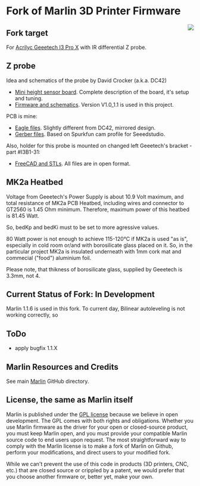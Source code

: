 ﻿# Fork of Marlin 3D Printer Firmware
<img align="right" src="../../raw/1.1.x/project_specific_files/images/400px-IMG_3896副本.jpg"/>

## Fork target

For [Acrilyc Geeetech I3 Pro X](http://www.geeetech.com/wiki/index.php/Prusa_I3_X) with IR differential Z probe.

## Z probe

Idea and schematics of the probe by David Crocker (a.k.a. DC42) 
 - [Mini height sensor board](https://miscsolutions.wordpress.com/mini-height-sensor-board/). Complete description of the board, it's setup and tuning.
 - [Firmware and schematics](https://github.com/dc42/OrmerodSensorBoard). Version V1.0_1.1 is used in this project.
 
PCB is mine: 
 - [Eagle files](https://github.com/liutas4x4/IR-probe_byDC42/tree/master/Eagle_files). Slightly different from DC42, mirrored design.
 - [Gerber files](https://github.com/liutas4x4/IR-probe_byDC42/tree/master/Gerber_files). Based on Spurkfun cam profile for Seeedstudio.
 
Also, holder for this probe is mounted on changed left Geeetech's bracket - part #I3B1-31:
 - [FreeCAD and STLs](https://github.com/liutas4x4/IR-probe_byDC42/tree/master/I3B1-31-Bracket_modified). All files are in open format.

## MK2a Heatbed

Voltage from Geeetech's Power Supply is about 10.9 Volt maximum, and total resistance of MK2a PCB Heatbed, including wires and connector to GT2560 is 1.45 Ohm minimum. Therefore, maximum power of this heatbed is 81.45 Watt. 

So, bedKp and bedKi must to be set to more agressive values.

80 Watt power is not enough to achieve 115-120°C if MK2a is used "as is", especially in cold room or/and with borosilicate glass placed on it. So, in the particular project MK2a is insulated underneath with 1mm cork mat and commecial ("food") aluminium foil.

Please note, that thikness of borosilicate glass, supplied by Geeetech is 3.3mm, not 4.

## Current Status of Fork: In Development

Marlin 1.1.6 is used in this fork.
To current day, Bilinear autoleveling is not working correctly, so

## ToDo

- apply bugfix 1.1.X

## Marlin Resources and Credits

See main [Marlin](https://github.com/MarlinFirmware/Marlin) GitHub directory.

## License, the same as Marlin itself

Marlin is published under the [GPL license](https://github.com/COPYING.md) because we believe in open development. The GPL comes with both rights and obligations. Whether you use Marlin firmware as the driver for your open or closed-source product, you must keep Marlin open, and you must provide your compatible Marlin source code to end users upon request. The most straightforward way to comply with the Marlin license is to make a fork of Marlin on Github, perform your modifications, and direct users to your modified fork.

While we can't prevent the use of this code in products (3D printers, CNC, etc.) that are closed source or crippled by a patent, we would prefer that you choose another firmware or, better yet, make your own.


